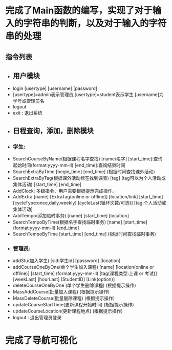 # 完成了Main函数的编写，实现了对于输入的字符串的判断，以及对于输入的字符串的处理

## 指令列表
- ## 用户模块
-   login [usertype] [username] [password]
- [usertype]=admin表示管理员,[usertype]=student表示学生.[username]为学号或管理员名
-   logout 
- exit : 退出系统
- ## 日程查询，添加，删除模块
-  ### 学生:
- SearchCourseByName(根据课程名字查找) [name/名字] [start_time]:查询起始时间(format:yyyy-mm-ll) [end_time]:查询结束时间
- SearchExtraByTime [begin_time] [end_time]    (根据时间查找课外活动)
- SearchExtraByTag(根据课外活动标签找到课表) [tag] (tag可以为个人活动或集体活动) [start_time] [end_time]  
- AddClock: 多级指令，用户需要根据提示完成操作。
- AddExtra [name] [ExtraTag(online or offline)] [location/link] [start_time] [cycleType:once,daily,weekly] [cycleLast(循环次数/可选)] [tag:个人活动或集体活动]
- AddTempo(添加临时事务) [name] [start_time] [location]
- SearchTempoByTime(根据名字查找临时事务) [name] [start_time] (format:yyyy-mm-ll) [end_time]
- SearchTempoByTime  [start_time] [end_time] (根据时间查找临时事务)
- ### 管理员:
- addStu(加入学生) [sid:学生id] [password] [location]
- addCourseOneByOne(单个学生加入课程) [name] [location(online or offline)] [start_time] (format:yyyy-mm-ll) [tag(课程类型:上课 or 考试)]  [weekLast] [hourLast] [StudentID] [Link(option)]
- deleteCourseOneByOne (单个学生删除课程) (根据提示操作)
- MassAddCourse(批量加入课程) (根据提示操作)
- MassDeleteCourse(批量删除课程) (根据提示操作)
- updateCourseStartTime(更新课程开始时间) (根据提示操作)
- updateCourseLocation(更新课程地点) (根据提示操作)
- logout  : 退出管理员登录

# 完成了导航可视化